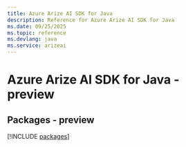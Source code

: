 ```yaml
---
title: Azure Arize AI SDK for Java
description: Reference for Azure Arize AI SDK for Java
ms.date: 09/25/2025
ms.topic: reference
ms.devlang: java
ms.service: arizeai
---
```

# Azure Arize AI SDK for Java - preview
## Packages - preview
[!INCLUDE [packages](arize-ai-index.md)]